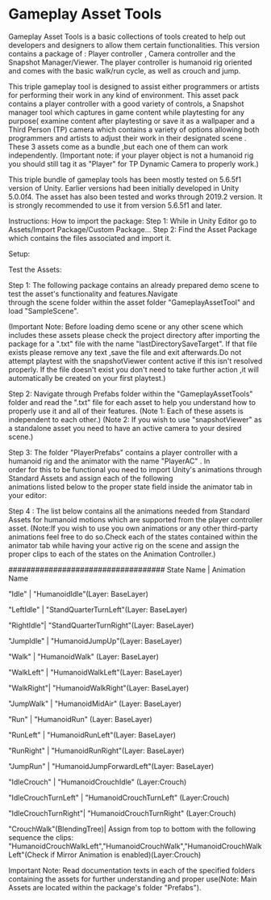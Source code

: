 # Gameplay Asset Tools
Gameplay Asset Tools is a basic collections of tools created to help out developers and designers to allow them certain functionalities.
This version contains a package of : Player controller , Camera controller and the Snapshot Manager/Viewer. The player controller is humanoid rig oriented and comes with the basic walk/run cycle, as well as crouch and jump.


This triple gameplay tool is designed to assist either programmers or artists for performing their work in any kind of environment. This asset pack contains a player controller with a good variety of controls,
a Snapshot manager tool which captures in game content while playtesting for any purpose( examine content after playtesting or save it as a wallpaper and a Third Person (TP) camera which contains a variety of options allowing both
programmers and artists to adjust their work in their designated scene . These 3 assets come as a bundle ,but each one of them can work independently.
	(Important note: if your player object is not a humanoid rig you should still tag it as "Player" for TP Dynamic Camera to properly work.)

This triple bundle of gameplay tools has been mostly tested on 5.6.5f1 version of Unity. Earlier versions had been initially developed in Unity 5.0.0f4. The asset has also been tested and works through 2019.2 version.
It is strongly recommended to use it from version 5.6.5f1 and later.


Instructions: 
	How to import the package:
		Step 1: While in Unity Editor go to Assets/Import Package/Custom Package...
		Step 2: Find the Asset Package which contains the files associated and import it.
		
Setup: 

Test the Assets:
	
Step 1: The following package contains an already prepared demo scene to test the asset's functionality and features.Navigate 	
	through the scene folder within the asset folder "GameplayAssetTool" and load "SampleScene".
			
(Important Note: Before loading demo scene or any other scene which includes these assets please check the project directory after       importing the package for a ".txt" file with the name "lastDirectorySaveTarget".
If that file exists please remove any text ,save the file and exit afterwards.Do not attempt playtest with the snapshotViewer content   active if this isn't resolved properly.
If the file doesn't exist you don't need to take further action ,it will automatically be created on your first playtest.)  
			
	
Step 2: Navigate through Prefabs folder within the "GameplayAssetTools" folder and read the ".txt" file for each asset to help you        	understand how to properly use it and all of their features.
      (Note 1: Each of these assets is independent to each other.)
      (Note 2: If you wish to use "snapshotViewer" as a standalone asset you need to have an active camera to your desired scene.)

Step 3: The folder "PlayerPrefabs" contains a player controller with a humanoid rig and the animator with the name "PlayerAC" . In  
    order for this to be functional you need to import Unity's animations through Standard Assets and assign each of the following   
    animations listed below to the proper state field inside the animator tab in your editor:
		
Step 4 : The list below contains all the animations needed from Standard Assets for humanoid motions which are supported from the 
    player controller asset.
    (Note:If you wish to use you own animations or any other third-party animations feel free to do so.Check each of the states 
    contained within the animator tab while having your active rig on the scene and assign the proper clips to each of the states on the 
    Animation Controller.)
		
###################################
   State Name  | Animation Name
   
   "Idle"   |  "HumanoidIdle"(Layer: BaseLayer)
      
  "LeftIdle" | "StandQuarterTurnLeft"(Layer: BaseLayer)
    
  "RightIdle"| "StandQuarterTurnRight"(Layer: BaseLayer)
    
  "JumpIdle" | "HumanoidJumpUp"(Layer: BaseLayer)
  
   "Walk"    | "HumanoidWalk"	(Layer: BaseLayer)
  
  "WalkLeft" | "HumanoidWalkLeft"(Layer: BaseLayer)
  
  "WalkRight"| "HumanoidWalkRight"(Layer: BaseLayer)
  
  "JumpWalk" | "HumanoidMidAir"	(Layer: BaseLayer)
  
   "Run"   | "HumanoidRun"	(Layer: BaseLayer)
  
  "RunLeft"  | "HumanoidRunLeft"(Layer: BaseLayer)
  
  "RunRight" | "HumanoidRunRight"(Layer: BaseLayer)
  
  "JumpRun"  | "HumanoidJumpForwardLeft"(Layer: BaseLayer)

  "IdleCrouch" | "HumanoidCrouchIdle"  	(Layer:Crouch)
  
  "IdleCrouchTurnLeft" | "HumanoidCrouchTurnLeft"   (Layer:Crouch)
  
  "IdleCrouchTurnRight"| "HumanoidCrouchTurnRight"  (Layer:Crouch)
  
  "CrouchWalk"(BlendingTree)| Assign from top to bottom with the following sequence the clips:   
  "HumanoidCrouchWalkLeft","HumanoidCrouchWalk","HumanoidCrouchWalkLeft"(Check if Mirror Animation is enabled)(Layer:Crouch)

Important Note: Read documentation texts in each of the specified folders containing the assets for further understanding and proper use(Note: Main Assets are located within the package's folder "Prefabs").
